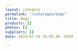 ```yaml
---
layout: category
permalink: "/catalogue/bags"
title: Bags
products: []
photos: []
suppliers: []
date: 2019-03-29 18:05:46 -0500

---
```

